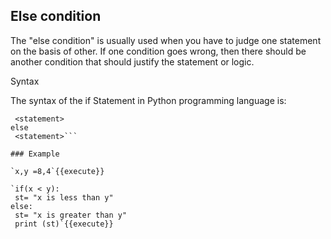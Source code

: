 


## Else condition

The "else condition" is usually used when you have to judge one statement on the basis of other. If one condition goes wrong, then there should be another condition that should justify the statement or logic. 

Syntax

The syntax of the if Statement in Python programming language is:

```if <expr>:
 <statement>
else
 <statement>```

### Example

`x,y =8,4`{{execute}}
	
`if(x < y):
 st= "x is less than y"
else:
 st= "x is greater than y"
 print (st)`{{execute}}
